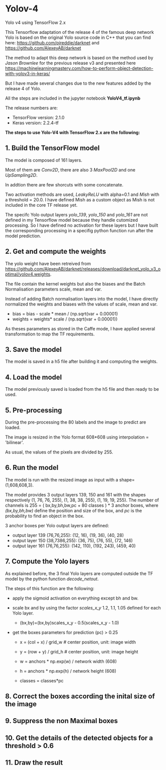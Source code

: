 # Yolov-4
Yolo v4 using TensorFlow 2.x

This Tensorflow adaptation of the release 4 of the famous deep network Yolo is based on the original Yolo source code in C++ that you can find here: https://github.com/pjreddie/darknet and https://github.com/AlexeyAB/darknet

The method to adapt this deep network is based on the method used by *Jason Brownlee* for the previous release v3 and presented here https://machinelearningmastery.com/how-to-perform-object-detection-with-yolov3-in-keras/

But I have made several changes due to the new features added by the release 4 of Yolo.

All the steps are included in the jupyter notebook **YoloV4_tf.ipynb**

The release numbers are:

- TensorFlow version: 2.1.0
- Keras version: 2.2.4-tf

**The steps to use Yolo-V4 with TensorFlow 2.x are the following:**

## 1. Build the TensorFlow model

The model is composed of 161 layers.

Most of them are *Conv2D*, there are also 3 *MaxPool2D* and one *UpSampling2D*.

In addtion there are few shorcuts with some concatenate.

Two activation methods are used, *LeakyReLU* with alpha=0.1 and *Mish* with a threshold = 20.0. I have defined Mish as a custom object as Mish is not included in the core TF release yet.

The specifc Yolo output layers *yolo_139*, *yolo_150* and *yolo_161* are not defined in my Tensorflow model because they handle cutomized processing. So I have defined no activation for these layers but I have built the corresponding processing in a specifig python function run after the model prediction.

## 2. Get and compute the weights
The yolo weight have been retreived from https://github.com/AlexeyAB/darknet/releases/download/darknet_yolo_v3_optimal/yolov4.weights.

The file contain the kernel weights but also the biases and the Batch Normalisation parameters scale, mean and var.

Instead of adding Batch normalisation layers into the model, I have directly normalized the weights and biases with the values of scale, mean and var.

 - bias = bias - scale  * mean / (np.sqrt(var + 0.00001)
 - weights = weights* scale / (np.sqrt(var + 0.00001))

As theses parameters as stored in the Caffe mode, I have applied several transformation to map the TF requirements.

## 3. Save the model
The model is saved in a h5 file after building it and computing the weights.

## 4. Load the model
The model previously saved is loaded from the h5 file and then ready to be used.

## 5. Pre-processing
During the pre-processing the 80 labels and the image to predict are loaded.

The image is resized in the Yolo format 608*608 using interpolation = 'bilinear'. 

As usual, the values of the pixels are divided by 255.

## 6. Run the model
The model is run with the resized image as input with a shape=(1,608,608,3).

The model provides 3 output layers 139, 150 and 161 with the shapes respectively (1, 76, 76, 255), (1, 38, 38, 255), (1, 19, 19, 255).
The number of channels is 255 = ( bx,by,bh,bw,pc + 80 classes ) * 3 anchor boxes, where *(bx,by,bh,bw)* define the position and size of the box, and *pc* is the probability to find an object in the box.

3 anchor boxes per Yolo output layers are defined: 
 - output layer 139 (76,76,255):   (12, 16), (19, 36), (40, 28)
 - output layer 150 (38,7386,255): (36, 75), (76, 55), (72, 146)
 - output layer 161 (76,76,255):   (142, 110), (192, 243), (459, 40)


## 7. Compute the Yolo layers
As explained before, the 3 final Yolo layers are computed outside the TF model by the python function *decode_netout*.

The steps of this function are the following:

- apply the sigmoid activation on everything except bh and bw.

- scale bx and by using the factor *scales_x_y* 1.2, 1.1, 1.05 defined for each Yolo layer.

   - (bx,by)=(bx,by)scales_x_y - 0.5(scales_x_y - 1.0)

- get the boxes parameters for prediction (pc) > 0.25

  - x = (col + x) / grid_w # center position, unit: image width
          
  - y = (row + y) / grid_h # center position, unit: image height
                
  - w = anchors * np.exp(w) / network width (608) 
                
  - h = anchors * np.exp(h) / network height (608)
                
  - classes = classes*pc
 
 
 ## 8. Correct the boxes according the inital size of the image
 
 ## 9. Suppress the non Maximal boxes
 
 ## 10. Get the details of the detected objects for a threshold > 0.6
 
 ## 11. Draw the result
